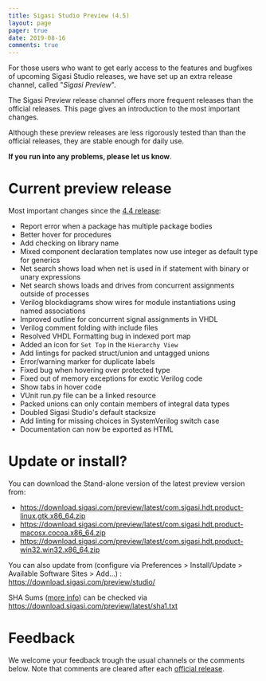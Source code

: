 ```yaml
---
title: Sigasi Studio Preview (4.5)
layout: page
pager: true
date: 2019-08-16
comments: true
---
```


For those users who want to get early access to the features and bugfixes of upcoming Sigasi Studio releases, we have set up an extra release channel, called "*Sigasi Preview*".

The Sigasi Preview release channel offers more frequent releases than the official releases. This page gives an introduction to the most important changes.

Although these preview releases are less rigorously tested than than the official releases, they are stable enough for daily use.

**If you run into any problems, please let us know**.

# Current preview release

Most important changes since the [4.4 release](/releasenotes/sigasi-4.04):

* Report error when a package has multiple package bodies
* Better hover for procedures
* Add checking on library name
* Mixed component declaration templates now use integer as default type for generics
* Net search shows load when net is used in if statement with binary or unary expressions
* Net search shows loads and drives from concurrent assignments outside of processes
* Verilog blockdiagrams show wires for module instantiations using named associations
* Improved outline for concurrent signal assignments in VHDL
* Verilog comment folding with include files
* Resolved VHDL Formatting bug in indexed port map
* Added an icon for `Set Top` in the `Hierarchy View`
* Add lintings for packed struct/union and untagged unions
* Error/warning marker for duplicate labels
* Fixed bug when hovering over protected type
* Fixed out of memory exceptions for exotic Verilog code
* Show tabs in hover code
* VUnit run.py file can be a linked resource
* Packed unions can only contain members of integral data types
* Doubled Sigasi Studio's default stacksize
* Add linting for missing choices in SystemVerilog switch case
* Documentation can now be exported as HTML

# Update or install?

You can download the Stand-alone version of the latest preview version from:

* <https://download.sigasi.com/preview/latest/com.sigasi.hdt.product-linux.gtk.x86_64.zip>
* <https://download.sigasi.com/preview/latest/com.sigasi.hdt.product-macosx.cocoa.x86_64.zip>
* <https://download.sigasi.com/preview/latest/com.sigasi.hdt.product-win32.win32.x86_64.zip>

You can also update from (configure via Preferences > Install/Update > Available Software Sites > Add...) :
  https://download.sigasi.com/preview/studio/

SHA Sums ([more info](/faq#how-can-i-check-a-sha-sum)) can be checked via <https://download.sigasi.com/preview/latest/sha1.txt>

# Feedback

We welcome your feedback trough the usual channels or the comments below. Note that comments are cleared after each [official release](/releasenotes).

